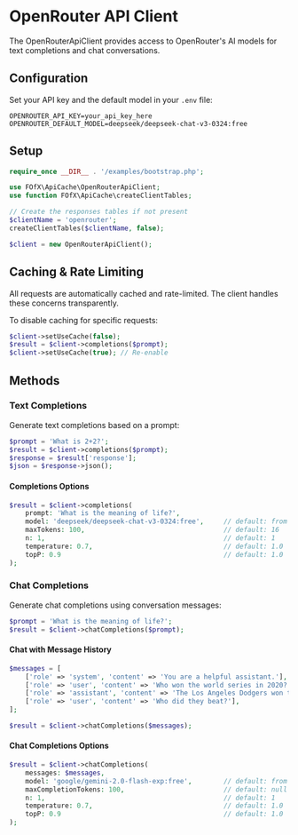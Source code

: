 # OpenRouter API Client

The OpenRouterApiClient provides access to OpenRouter's AI models for text completions and chat conversations.

## Configuration

Set your API key and the default model in your `.env` file:

```env
OPENROUTER_API_KEY=your_api_key_here
OPENROUTER_DEFAULT_MODEL=deepseek/deepseek-chat-v3-0324:free
```

## Setup

```php
require_once __DIR__ . '/examples/bootstrap.php';

use FOfX\ApiCache\OpenRouterApiClient;
use function FOfX\ApiCache\createClientTables;

// Create the responses tables if not present
$clientName = 'openrouter';
createClientTables($clientName, false);

$client = new OpenRouterApiClient();
```

## Caching & Rate Limiting

All requests are automatically cached and rate-limited. The client handles these concerns transparently.

To disable caching for specific requests:

```php
$client->setUseCache(false);
$result = $client->completions($prompt);
$client->setUseCache(true); // Re-enable
```

## Methods

### Text Completions

Generate text completions based on a prompt:

```php
$prompt = 'What is 2+2?';
$result = $client->completions($prompt);
$response = $result['response'];
$json = $response->json();
```

#### Completions Options

```php
$result = $client->completions(
    prompt: 'What is the meaning of life?',
    model: 'deepseek/deepseek-chat-v3-0324:free',     // default: from .env
    maxTokens: 100,                                   // default: 16
    n: 1,                                             // default: 1
    temperature: 0.7,                                 // default: 1.0
    topP: 0.9                                         // default: 1.0
);
```

### Chat Completions

Generate chat completions using conversation messages:

```php
$prompt = 'What is the meaning of life?';
$result = $client->chatCompletions($prompt);
```

#### Chat with Message History

```php
$messages = [
    ['role' => 'system', 'content' => 'You are a helpful assistant.'],
    ['role' => 'user', 'content' => 'Who won the world series in 2020?'],
    ['role' => 'assistant', 'content' => 'The Los Angeles Dodgers won the World Series in 2020.'],
    ['role' => 'user', 'content' => 'Who did they beat?'],
];

$result = $client->chatCompletions($messages);
```

#### Chat Completions Options

```php
$result = $client->chatCompletions(
    messages: $messages,
    model: 'google/gemini-2.0-flash-exp:free',        // default: from .env
    maxCompletionTokens: 100,                         // default: null
    n: 1,                                             // default: 1
    temperature: 0.7,                                 // default: 1.0
    topP: 0.9                                         // default: 1.0
);
```
